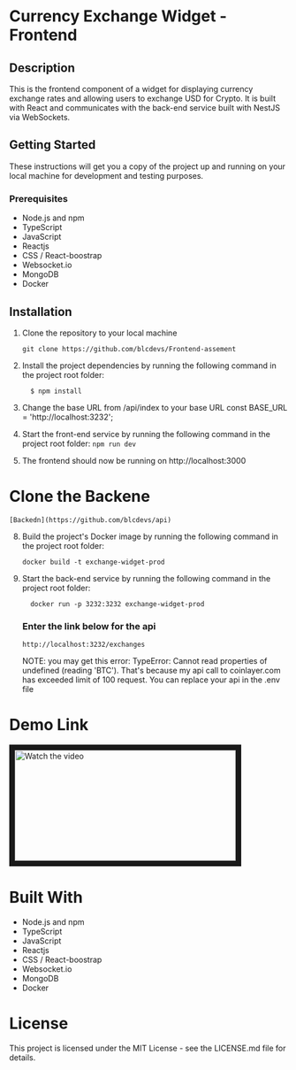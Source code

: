# Currency Exchange Widget - Frontend

## Description

<p>
  This is the frontend component of a widget for displaying currency exchange rates and allowing users to exchange USD for Crypto. It is built with React and communicates with the back-end service built with NestJS via WebSockets.
</p>

## Getting Started
  <p>
    These instructions will get you a copy of the project up and running on your local machine for development and testing purposes.
  </p>

  ### Prerequisites
    
   - Node.js and npm
   - TypeScript
   - JavaScript
   - Reactjs
   - CSS / React-boostrap
   - Websocket.io
   - MongoDB
   - Docker

## Installation

  1. Clone the repository to your local machine
      ```
      git clone https://github.com/blcdevs/Frontend-assement

      ```
  2. Install the project dependencies by running the following command in the project root folder:
      ```
        $ npm install
      ```    
  3. Change the base URL from /api/index to your base URL
        const BASE_URL = 'http://localhost:3232';

 6. Start the front-end service by running the following command in the project root folder:
        ```
        npm run dev
        ```
7. The frontend should now be running on http://localhost:3000

# Clone the Backene
    [Backedn](https://github.com/blcdevs/api) 
  
  8. Build the project's Docker image by running the following command in the project root folder:
      ```
      docker build -t exchange-widget-prod
      ```
 9. Start the back-end service by running the following command in the project root folder:
      ```
        docker run -p 3232:3232 exchange-widget-prod
      ``` 
      ### Enter the link below for the api
      ```
      http://localhost:3232/exchanges
      ```
    <p>NOTE: you may get this error: TypeError: Cannot read properties of undefined (reading 'BTC'). That's because my api call to coinlayer.com has exceeded limit of 100 request. You can replace your api in the .env file</p>

  # Demo Link
  <a href="http://www.youtube.com/watch?feature=player_embedded&v=hNILMSGcNxs" target="_blank">
 <img src="http://img.youtube.com/vi/hNILMSGcNxs/mqdefault.jpg" alt="Watch the video" width="400" height="200" border="10" />
  </a>
    
# Built With
   - Node.js and npm
   - TypeScript
   - JavaScript
   - Reactjs
   - CSS / React-boostrap
   - Websocket.io
   - MongoDB
   - Docker

# License
  <p>
    This project is licensed under the MIT License - see the LICENSE.md file for details.
</p>